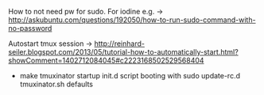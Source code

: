 How to not need pw for sudo. For iodine e.g. -> http://askubuntu.com/questions/192050/how-to-run-sudo-command-with-no-password

Autostart tmux session -> http://reinhard-seiler.blogspot.com/2013/05/tutorial-how-to-automatically-start.html?showComment=1402712084045#c2223168502529568404

* make tmuxinator startup init.d script booting with sudo update-rc.d tmuxinator.sh defaults